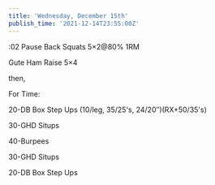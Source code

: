 ```yaml
---
title: 'Wednesday, December 15th'
publish_time: '2021-12-14T23:55:00Z'
---
```


:02 Pause Back Squats 5×2\@80% 1RM

Gute Ham Raise 5×4

then,

For Time:

20-DB Box Step Ups (10/leg, 35/25's, 24/20″)(RX+50/35's)

30-GHD Situps

40-Burpees

30-GHD Situps

20-DB Box Step Ups
